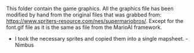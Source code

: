 This folder contain the game graphics. All the graphics file has been modified by hand from the original files that was grabbed from: https://www.spriters-resource.com/nes/supermariobros/. Except for the font.gif file as it is the same as file from the MarioAI framework.

* I took the necessary sprites and copied them into a single mapsheet. -Nimbus